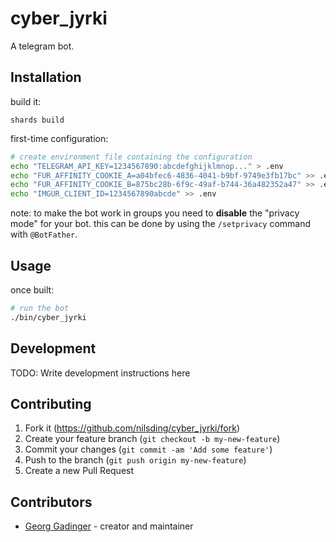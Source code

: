 # cyber_jyrki

A telegram bot.

## Installation

build it:

```
shards build
```

first-time configuration:

```sh
# create environment file containing the configuration
echo "TELEGRAM_API_KEY=1234567890:abcdefghijklmnop..." > .env
echo "FUR_AFFINITY_COOKIE_A=a04bfec6-4836-4041-b9bf-9749e3fb17bc" >> .env
echo "FUR_AFFINITY_COOKIE_B=875bc28b-6f9c-49af-b744-36a482352a47" >> .env
echo "IMGUR_CLIENT_ID=1234567890abcde" >> .env
```

note: to make the bot work in groups you need to **disable** the "privacy mode"
for your bot.  this can be done by using the `/setprivacy` command with
`@BotFather`.

## Usage

once built:

```sh
# run the bot
./bin/cyber_jyrki
```

## Development

TODO: Write development instructions here

## Contributing

1. Fork it (<https://github.com/nilsding/cyber_jyrki/fork>)
2. Create your feature branch (`git checkout -b my-new-feature`)
3. Commit your changes (`git commit -am 'Add some feature'`)
4. Push to the branch (`git push origin my-new-feature`)
5. Create a new Pull Request

## Contributors

- [Georg Gadinger](https://github.com/nilsding) - creator and maintainer
